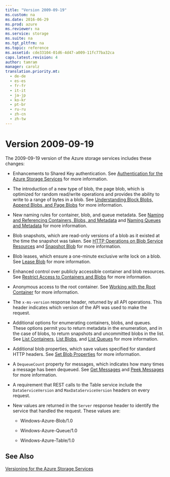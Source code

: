 ```yaml
---
title: "Version 2009-09-19"
ms.custom: na
ms.date: 2016-06-29
ms.prod: azure
ms.reviewer: na
ms.service: storage
ms.suite: na
ms.tgt_pltfrm: na
ms.topic: reference
ms.assetid: cde33104-01d6-4d47-a009-11fc77ba32ca
caps.latest.revision: 4
author: tamram
manager: carolz
translation.priority.mt: 
  - de-de
  - es-es
  - fr-fr
  - it-it
  - ja-jp
  - ko-kr
  - pt-br
  - ru-ru
  - zh-cn
  - zh-tw
---
```

# Version 2009-09-19
The 2009-09-19 version of the Azure storage services includes these changes:  
  
-   Enhancements to Shared Key authentication. See [Authentication for the Azure Storage Services](../StorageServicesREST/Authentication-for-the-Azure-Storage-Services.md) for more information.  
  
-   The introduction of a new type of blob, the page blob, which is optimized for random read/write operations and provides the ability to write to a range of bytes in a blob. See [Understanding Block Blobs, Append Blobs, and Page Blobs](../StorageServicesREST/Understanding-Block-Blobs--Append-Blobs--and-Page-Blobs.md) for more information.  
  
-   New naming rules for container, blob, and queue metadata. See [Naming and Referencing Containers, Blobs, and Metadata](../StorageServicesREST/Naming-and-Referencing-Containers--Blobs--and-Metadata.md) and [Naming Queues and Metadata](../StorageServicesREST/Naming-Queues-and-Metadata.md) for more information.  
  
-   Blob snapshots, which are read-only versions of a blob as it existed at the time the snapshot was taken. See [HTTP Operations on Blob Service Resources](../StorageServicesREST/HTTP-Operations-on-Blob-Service-Resources.md) and [Snapshot Blob](../StorageServicesREST/Snapshot-Blob.md) for more information.  
  
-   Blob leases, which ensure a one-minute exclusive write lock on a blob. See [Lease Blob](../StorageServicesREST/Lease-Blob.md) for more information.  
  
-   Enhanced control over publicly accessible container and blob resources. See [Restrict Access to Containers and Blobs](assetId:///1d1c1a78-7a01-4477-b8e0-394d122e15a6) for more information.  
  
-   Anonymous access to the root container. See [Working with the Root Container](../StorageServicesREST/Working-with-the-Root-Container.md) for more information.  
  
-   The `x-ms-version` response header, returned by all API operations. This header indicates which version of the API was used to make the request.  
  
-   Additional options for enumerating containers, blobs, and queues. These options permit you to return metadata in the enumeration, and in the case of blobs, to return snapshots and uncommitted blobs in the list. See [List Containers](../StorageServicesREST/List-Containers2.md), [List Blobs](../StorageServicesREST/List-Blobs.md), and [List Queues](../StorageServicesREST/List-Queues1.md) for more information.  
  
-   Additional blob properties, which save values specified for standard HTTP headers. See [Set Blob Properties](../StorageServicesREST/Set-Blob-Properties.md) for more information.  
  
-   A `DequeueCount` property for messages, which indicates how many times a message has been dequeued. See [Get Messages](../StorageServicesREST/Get-Messages.md) and [Peek Messages](../StorageServicesREST/Peek-Messages.md) for more information.  
  
-   A requirement that REST calls to the Table service include the `DataServiceVersion` and `MaxDataServiceVersion` headers on every request.  
  
-   New values are returned in the `Server` response header to identify the service that handled the request. These values are:  
  
    -   Windows-Azure-Blob/1.0  
  
    -   Windows-Azure-Queue/1.0  
  
    -   Windows-Azure-Table/1.0  
  
## See Also  
 [Versioning for the Azure Storage Services](../StorageServicesREST/Versioning-for-the-Azure-Storage-Services.md)